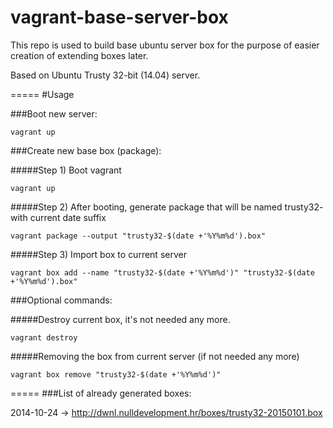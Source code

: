 vagrant-base-server-box
=======================

This repo is used to build base ubuntu server box for the purpose of easier creation of extending boxes later.

Based on Ubuntu Trusty 32-bit (14.04) server.

=====
#Usage

###Boot new server:
```
vagrant up
```

###Create new base box (package):

#####Step 1) Boot vagrant
```
vagrant up
```

#####Step 2) After booting, generate package that will be named trusty32- with current date suffix
```
vagrant package --output "trusty32-$(date +'%Y%m%d').box"
```


#####Step 3) Import box to current server
```
vagrant box add --name "trusty32-$(date +'%Y%m%d')" "trusty32-$(date +'%Y%m%d').box"
```

###Optional commands:

#####Destroy current box, it's not needed any more.
```
vagrant destroy
```

#####Removing the box from current server (if not needed any more)
```
vagrant box remove "trusty32-$(date +'%Y%m%d')"
```


=====
###List of already generated boxes:

2014-10-24 -> http://dwnl.nulldevelopment.hr/boxes/trusty32-20150101.box
